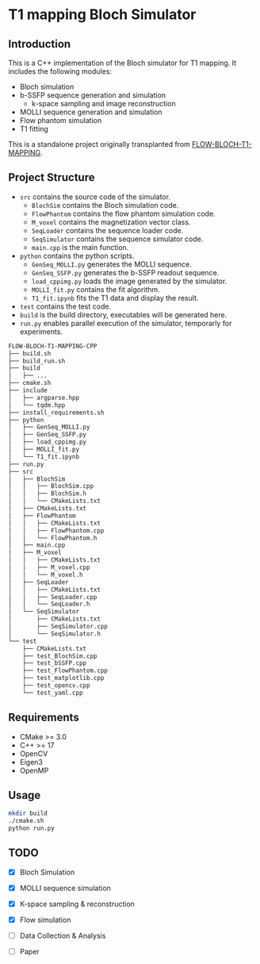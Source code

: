 # T1 mapping Bloch Simulator

## Introduction

This is a C++ implementation of the Bloch simulator for T1 mapping. It includes the following modules: 

- Bloch simulation
- b-SSFP sequence generation and simulation
    - k-space sampling and image reconstruction
- MOLLI sequence generation and simulation
- Flow phantom simulation
- T1 fitting

This is a standalone project originally transplanted from [FLOW-BLOCH-T1-MAPPING](https://github.com/bughht/Flow-Bloch-T1-mapping). 



## Project Structure

- `src` contains the source code of the simulator.
    - `BlochSim` contains the Bloch simulation code.
    - `FlowPhantom` contains the flow phantom simulation code.
    - `M_voxel` contains the magnetization vector class.
    - `SeqLoader` contains the sequence loader code.
    - `SeqSimulator` contains the sequence simulator code.
    - `main.cpp` is the main function.
- `python` contains the python scripts.
    - `GenSeq_MOLLI.py` generates the MOLLI sequence.
    - `GenSeq_SSFP.py` generates the b-SSFP readout sequence.
    - `load_cppimg.py` loads the image generated by the simulator.
    - `MOLLI_fit.py` contains the fit algorithm.
    - `T1_fit.ipynb` fits the T1 data and display the result.
- `test` contains the test code.
- `build` is the build directory, executables will be generated here.
- `run.py` enables parallel execution of the simulator, temporarly for experiments.

```bash
FLOW-BLOCH-T1-MAPPING-CPP
├── build.sh
├── build_run.sh
├── build
│   ├── ...
├── cmake.sh
├── include
│   ├── argparse.hpp
│   └── tqdm.hpp
├── install_requirements.sh
├── python
│   ├── GenSeq_MOLLI.py
│   ├── GenSeq_SSFP.py
│   ├── load_cppimg.py
│   ├── MOLLI_fit.py
│   └── T1_fit.ipynb
├── run.py
├── src
│   ├── BlochSim
│   │   ├── BlochSim.cpp
│   │   ├── BlochSim.h
│   │   └── CMakeLists.txt
│   ├── CMakeLists.txt
│   ├── FlowPhantom
│   │   ├── CMakeLists.txt
│   │   ├── FlowPhantom.cpp
│   │   └── FlowPhantom.h
│   ├── main.cpp
│   ├── M_voxel
│   │   ├── CMakeLists.txt
│   │   ├── M_voxel.cpp
│   │   └── M_voxel.h
│   ├── SeqLoader
│   │   ├── CMakeLists.txt
│   │   ├── SeqLoader.cpp
│   │   └── SeqLoader.h
│   └── SeqSimulator
│       ├── CMakeLists.txt
│       ├── SeqSimulator.cpp
│       └── SeqSimulator.h
└── test
    ├── CMakeLists.txt
    ├── test_BlochSim.cpp
    ├── test_bSSFP.cpp
    ├── test_FlowPhantom.cpp
    ├── test_matplotlib.cpp
    ├── test_opencv.cpp
    └── test_yaml.cpp
```

## Requirements

- CMake >= 3.0
- C++ >= 17
- OpenCV
- Eigen3
- OpenMP
<!-- - Yaml-cpp
- tqdm-cpp -->

## Usage

```bash
mkdir build
./cmake.sh
python run.py
```

## TODO

- [x] Bloch Simulation
- [x] MOLLI sequence simulation
- [x] K-space sampling & reconstruction
- [x] Flow simulation
- [ ] Data Collection & Analysis
- [ ] Paper

